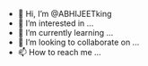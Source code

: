 - 👋 Hi, I’m @ABHIJEETking
- 👀 I’m interested in ...
- 🌱 I’m currently learning ...
- 💞️ I’m looking to collaborate on ...
- 📫 How to reach me ...

<!---
ABHIJEETking/ABHIJEETking is a ✨ special ✨ repository because its `README.md` (this file) appears on your GitHub profile.
You can click the Preview link to take a look at your changes.
--->
